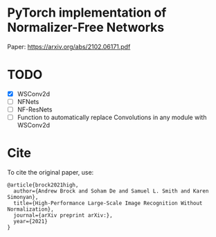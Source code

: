 # PyTorch implementation of Normalizer-Free Networks

Paper: https://arxiv.org/abs/2102.06171.pdf

# TODO
- [x] WSConv2d
- [ ] NFNets 
- [ ] NF-ResNets
- [ ] Function to automatically replace Convolutions in any module with WSConv2d

# Cite

To cite the original paper, use:
```
@article{brock2021high,
  author={Andrew Brock and Soham De and Samuel L. Smith and Karen Simonyan},
  title={High-Performance Large-Scale Image Recognition Without Normalization},
  journal={arXiv preprint arXiv:},
  year={2021}
}
```
